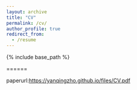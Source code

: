 ```yaml
---
layout: archive
title: "CV"
permalink: /cv/
author_profile: true
redirect_from:
  - /resume
---
```


{% include base_path %}


======

paperurl:https://yanqingzho.github.io/files/CV.pdf






